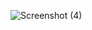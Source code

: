![Screenshot (4)](https://user-images.githubusercontent.com/125812096/228243128-d7282fb3-17de-4d08-9af2-ff62ee9b1dd5.png)
